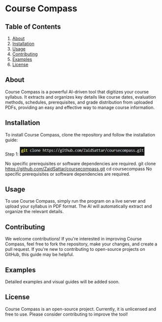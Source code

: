 # Course Compass




## Table of Contents
1. [About](#about)
2. [Installation](#installation)
3. [Usage](#usage)
4. [Contributing](#contributing)
5. [Examples](#examples)
6. [License](#license)

## About
Course Compass is a powerful AI-driven tool that digitizes your course syllabus. It extracts and organizes key details like course dates, evaluation methods, schedules, prerequisites, and grade distribution from uploaded PDFs, providing an easy and effective way to manage course information.

## Installation
To install Course Compass, clone the repository and follow the installation guide:

Step 1:
![Step_1](images/step1.png)

No specific prerequisites or software dependencies are required.
git clone https://github.com/ZaidSattar/coursecompass.git
cd coursecompass
No specific prerequisites or software dependencies are required.

## Usage
To use Course Compass, simply run the program on a live server and upload your syllabus in PDF format. The AI will automatically extract and organize the relevant details.

## Contributing
We welcome contributions! If you're interested in improving Course Compass, feel free to fork the repository, make your changes, and create a pull request. If you're new to contributing to open-source projects on GitHub, this guide may be helpful.

## Examples
Detailed examples and visual guides will be added soon.

## License
Course Compass is an open-source project. Currently, it is unlicensed and free to use. Please consider contributing to improve the tool!
